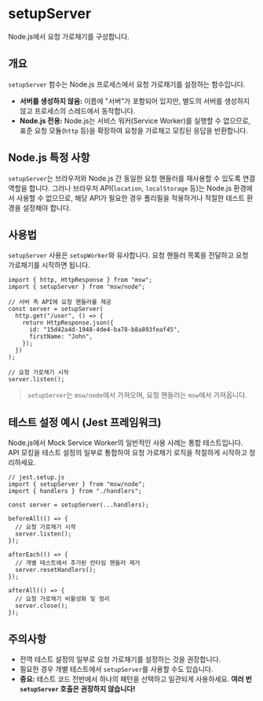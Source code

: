 # setupServer

Node.js에서 요청 가로채기를 구성합니다.

## 개요

`setupServer` 함수는 Node.js 프로세스에서 요청 가로채기를 설정하는 함수입니다.

- **서버를 생성하지 않음:** 이름에 "서버"가 포함되어 있지만, 별도의 서버를 생성하지 않고 프로세스의 스레드에서 동작합니다.
- **Node.js 전용:** Node.js는 서비스 워커(Service Worker)를 실행할 수 없으므로, 표준 요청 모듈(`http` 등)을 확장하여 요청을 가로채고 모킹된 응답을 반환합니다.

## Node.js 특정 사항

`setupServer`는 브라우저와 Node.js 간 동일한 요청 핸들러를 재사용할 수 있도록 연결 역할을 합니다. 그러나 브라우저 API(`location`, `localStorage` 등)는 Node.js 환경에서 사용할 수 없으므로, 해당 API가 필요한 경우 폴리필을 적용하거나 적절한 테스트 환경을 설정해야 합니다.

## 사용법

`setupServer` 사용은 `setupWorker`와 유사합니다. 요청 핸들러 목록을 전달하고 요청 가로채기를 시작하면 됩니다.

```tsx
import { http, HttpResponse } from "msw";
import { setupServer } from "msw/node";

// 서버 측 API에 요청 핸들러를 제공
const server = setupServer(
  http.get("/user", () => {
    return HttpResponse.json({
      id: "15d42a4d-1948-4de4-ba78-b8a893feaf45",
      firstName: "John",
    });
  })
);

// 요청 가로채기 시작
server.listen();
```

> `setupServer`는 `msw/node`에서 가져오며, 요청 핸들러는 `msw`에서 가져옵니다.

## 테스트 설정 예시 (Jest 프레임워크)

Node.js에서 Mock Service Worker의 일반적인 사용 사례는 통합 테스트입니다. API 모킹을 테스트 설정의 일부로 통합하여 요청 가로채기 로직을 적절하게 시작하고 정리하세요.

```tsx
// jest.setup.js
import { setupServer } from "msw/node";
import { handlers } from "./handlers";

const server = setupServer(...handlers);

beforeAll(() => {
  // 요청 가로채기 시작
  server.listen();
});

afterEach(() => {
  // 개별 테스트에서 추가된 런타임 핸들러 제거
  server.resetHandlers();
});

afterAll(() => {
  // 요청 가로채기 비활성화 및 정리
  server.close();
});
```

## 주의사항

- 전역 테스트 설정의 일부로 요청 가로채기를 설정하는 것을 권장합니다.
- 필요한 경우 개별 테스트에서 `setupServer`를 사용할 수도 있습니다.
- **중요:** 테스트 코드 전반에서 하나의 패턴을 선택하고 일관되게 사용하세요. **여러 번 `setupServer` 호출은 권장하지 않습니다!**
